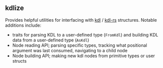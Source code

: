 kdlize
-----

Provides helpful utilities for interfacing with [kdl](https://github.com/kdl-org/kdl) / [kdl-rs](https://github.com/kdl-org/kdl-rs) structures.
Notable additions include:
- traits for parsing KDL to a user-defined type (`FromKdl`) and building KDL data from a user-defined type (`AsKdl`)
- Node reading API; parsing specific types, tracking what positional argument was last consumed, navigating to a child node
- Node building API; making new kdl nodes from primitive types or user structs
